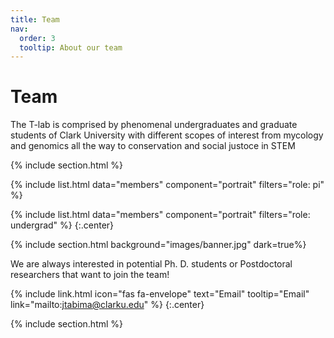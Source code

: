 ```yaml
---
title: Team
nav:
  order: 3
  tooltip: About our team
---
```


# <i class="fas fa-users"></i>Team

The T-lab is comprised by phenomenal undergraduates and graduate students of Clark University with different scopes of interest from mycology and genomics all the way to conservation and social justoce in STEM

{% include section.html %}

{%
  include list.html
  data="members"
  component="portrait"
  filters="role: pi"
%}

{%
  include list.html
  data="members"
  component="portrait"
  filters="role: undergrad"
%}
{:.center}

{% include section.html background="images/banner.jpg" dark=true%}

We are always interested in potential Ph. D. students or Postdoctoral researchers that want to join the team!

{%
  include link.html
  icon="fas fa-envelope"
  text="Email"
  tooltip="Email"
  link="mailto:jtabima@clarku.edu"
%}
{:.center}

{% include section.html %}
